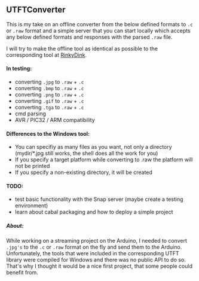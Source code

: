 ## UTFTConverter

This is my take on an offline converter from the below defined formats to `.c` or `.raw` format and a simple server that you can start locally which accepts any below defined formats and responses with the parsed `.raw` file.

I will try to make the offline tool as identical as possible to the corresponding tool at [RinkyDink](http://www.rinkydinkelectronics.com/library.php?id=51).

#### In testing:

  * converting `.jpg` to `.raw` + `.c`
  * converting `.bmp` to `.raw` + `.c`
  * converting `.png` to `.raw` + `.c`
  * converting `.gif` to `.raw` + `.c`
  * converting `.tga` to `.raw` + `.c`
  * cmd parsing
  * AVR / PIC32 / ARM compatibility

#### Differences to the Windows tool:

  * You can specifiy as many files as you want, not only a directory (mydir/*.jpg still works, the shell does all the work for you)
  * If you specify a target platform while converting to .raw the platform will not be printed
  * If you specify a non-existing directory, it will be created


#### TODO:

  * test basic functionality with the Snap server (maybe create a testing environment)
  * learn about cabal packaging and how to deploy a simple project

##### About:

While working on a streaming project on the Arduino, I needed to convert `.jpg's` to the `.c` or `.raw` format on the fly and send them to the Arduino. Unfortunately, the tools that were included in the corresponding UTFT library were compiled for Windows and there was no public API to do so. That's why I thought it would be a nice first project, that some people could benefit from.
